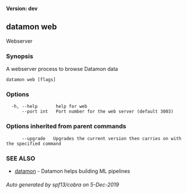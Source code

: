 **Version: dev**

## datamon web

Webserver

### Synopsis

A webserver process to browse Datamon data

```
datamon web [flags]
```

### Options

```
  -h, --help       help for web
      --port int   Port number for the web server (default 3003)
```

### Options inherited from parent commands

```
      --upgrade   Upgrades the current version then carries on with the specified command
```

### SEE ALSO

* [datamon](datamon.md)	 - Datamon helps building ML pipelines

###### Auto generated by spf13/cobra on 5-Dec-2019
